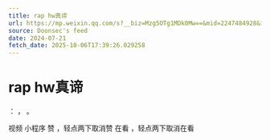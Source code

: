 ```yaml
---
title: rap hw真谛
url: https://mp.weixin.qq.com/s?__biz=Mzg5OTg1MDk0Mw==&mid=2247484928&idx=1&sn=b04c023e5237aa6c65312c9fe0397450
source: Doonsec's feed
date: 2024-07-21
fetch_date: 2025-10-06T17:39:26.029258
---
```


# rap hw真谛

：
，
。

视频
小程序
赞
，轻点两下取消赞
在看
，轻点两下取消在看